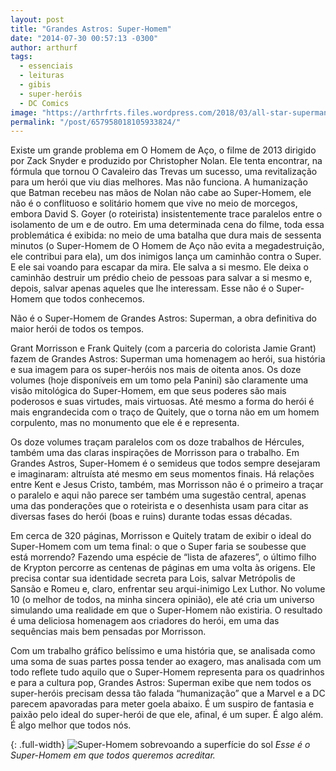 ```yaml
---
layout: post
title: "Grandes Astros: Super-Homem"
date: "2014-07-30 00:57:13 -0300"
author: arthurf
tags:
  - essenciais
  - leituras
  - gibis
  - super-heróis
  - DC Comics
image: "https://arthrfrts.files.wordpress.com/2018/03/all-star-superman-cover-672x372.jpg"
permalink: "/post/657958018105933824/"
---
```


Existe um grande problema em O Homem de Aço, o filme de 2013 dirigido por Zack Snyder e produzido por Christopher Nolan. Ele tenta encontrar, na fórmula que tornou O Cavaleiro das Trevas um sucesso, uma revitalização para um herói que viu dias melhores. Mas não funciona. A humanização que Batman recebeu nas mãos de Nolan não cabe ao Super-Homem, ele não é o conflituoso e solitário homem que vive no meio de morcegos, embora David S. Goyer (o roteirista) insistentemente trace paralelos entre o isolamento de um e de outro. Em uma determinada cena do filme, toda essa problemática é exibida: no meio de uma batalha que dura mais de sessenta minutos (o Super-Homem de O Homem de Aço não evita a megadestruição, ele contribui para ela), um dos inimigos lança um caminhão contra o Super. E ele sai voando para escapar da mira. Ele salva a si mesmo. Ele deixa o caminhão destruir um prédio cheio de pessoas para salvar a si mesmo e, depois, salvar apenas aqueles que lhe interessam. Esse não é o Super-Homem que todos conhecemos.

Não é o Super-Homem de Grandes Astros: Superman, a obra definitiva do maior herói de todos os tempos.

Grant Morrisson e Frank Quitely (com a parceria do colorista Jamie Grant) fazem de Grandes Astros: Superman uma homenagem ao herói, sua história e sua imagem para os super-heróis nos mais de oitenta anos. Os doze volumes (hoje disponíveis em um tomo pela Panini) são claramente uma visão mitológica do Super-Homem, em que seus poderes são mais poderosos e suas virtudes, mais virtuosas. Até mesmo a forma do herói é mais engrandecida com o traço de Quitely, que o torna não em um homem corpulento, mas no monumento que ele é e representa.

Os doze volumes traçam paralelos com os doze trabalhos de Hércules, também uma das claras inspirações de Morrisson para o trabalho. Em Grandes Astros, Super-Homem é o semideus que todos sempre desejaram e imaginaram: altruísta até mesmo em seus momentos finais. Há relações entre Kent e Jesus Cristo, também, mas Morrisson não é o primeiro a traçar o paralelo e aqui não parece ser também uma sugestão central, apenas uma das ponderações que o roteirista e o desenhista usam para citar as diversas fases do herói (boas e ruins) durante todas essas décadas.

Em cerca de 320 páginas, Morrisson e Quitely tratam de exibir o ideal do Super-Homem com um tema final: o que o Super faria se soubesse que está morrendo? Fazendo uma espécie de “lista de afazeres”, o último filho de Krypton percorre as centenas de páginas em uma volta às origens. Ele precisa contar sua identidade secreta para Lois, salvar Metrópolis de Sansão e Romeu e, claro, enfrentar seu arqui-inimigo Lex Luthor. No volume 10 (o melhor de todos, na minha sincera opinião), ele até cria um universo simulando uma realidade em que o Super-Homem não existiria. O resultado é uma deliciosa homenagem aos criadores do herói, em uma das sequências mais bem pensadas por Morrisson.

Com um trabalho gráfico belíssimo e uma história que, se analisada como uma soma de suas partes possa tender ao exagero, mas analisada com um todo reflete tudo aquilo que o Super-Homem representa para os quadrinhos e para a cultura pop, Grandes Astros: Superman exibe que nem todos os super-heróis precisam dessa tão falada “humanização” que a Marvel e a DC parecem apavoradas para meter goela abaixo. É um suspiro de fantasia e paixão pelo ideal do super-herói de que ele, afinal, é um super. É algo além. É algo melhor que todos nós.

{: .full-width}
![Super-Homem sobrevoando a superfície do sol](https://arthrfrts.files.wordpress.com/2018/03/all-star-superman-1024x485.jpg)
_Esse é o Super-Homem em que todos queremos acreditar._

